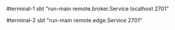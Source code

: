 #terminal-1
sbt "run-main remote.broker.Service localhost 2701"

#terminal-2
sbt "run-main remote.edge.Service 2701"
